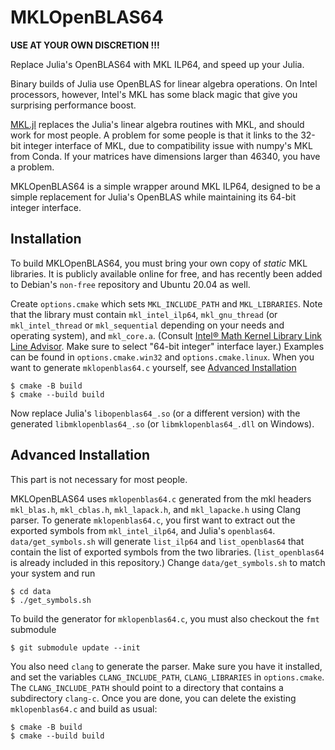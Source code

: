 # MKLOpenBLAS64

**USE AT YOUR OWN DISCRETION !!!**

Replace Julia's OpenBLAS64 with MKL ILP64, and speed up your Julia.

Binary builds of Julia use OpenBLAS for linear algebra operations.
On Intel processors, however, Intel's MKL has some black magic that give you surprising performance boost.

[MKL.jl](https://github.com/JuliaComputing/MKL.jl) replaces the Julia's linear algebra routines with MKL, and should work for most people.
A problem for some people is that it links to the 32-bit integer interface of MKL, due to compatibility issue with numpy's MKL from Conda.
If your matrices have dimensions larger than 46340, you have a problem.

MKLOpenBLAS64 is a simple wrapper around MKL ILP64, designed to be a simple replacement for Julia's OpenBLAS while maintaining its 64-bit integer interface.


## Installation

To build MKLOpenBLAS64, you must bring your own copy of *static* MKL libraries.
It is publicly available online for free, and has recently been added to Debian's `non-free` repository and Ubuntu 20.04 as well.

Create `options.cmake` which sets `MKL_INCLUDE_PATH` and `MKL_LIBRARIES`. Note that the library must contain `mkl_intel_ilp64`, `mkl_gnu_thread` (or `mkl_intel_thread` or `mkl_sequential` depending on your needs and operating system), and `mkl_core.a`.
(Consult [Intel® Math Kernel Library Link Line Advisor](https://software.intel.com/content/www/us/en/develop/articles/intel-mkl-link-line-advisor.html).
Make sure to select "64-bit integer" interface layer.)
Examples can be found in `options.cmake.win32` and `options.cmake.linux`.
When you want to generate `mklopenblas64.c` yourself, see [Advanced Installation](#advanced-installation)

```
$ cmake -B build
$ cmake --build build 
```
Now replace Julia's `libopenblas64_.so` (or a different version) with the generated `libmklopenblas64_.so` (or `libmklopenblas64_.dll` on Windows).


## Advanced Installation

This part is not necessary for most people.

MKLOpenBLAS64 uses `mklopenblas64.c` generated from the mkl headers `mkl_blas.h`, `mkl_cblas.h`, `mkl_lapack.h`, and `mkl_lapacke.h` using Clang parser.
To generate `mklopenblas64.c`, you first want to extract out the exported symbols from `mkl_intel_ilp64`, and Julia's `openblas64`.
`data/get_symbols.sh` will generate `list_ilp64` and `list_openblas64` that contain the list of exported symbols from the two libraries.
(`list_openblas64` is already included in this repository.)
Change `data/get_symbols.sh` to match your system and run
```
$ cd data
$ ./get_symbols.sh
```
To build the generator for `mklopenblas64.c`, you must also checkout the `fmt` submodule
```
$ git submodule update --init
```
You also need `clang` to generate the parser.
Make sure you have it installed, and set the variables `CLANG_INCLUDE_PATH`, `CLANG_LIBRARIES` in `options.cmake`.
The `CLANG_INCLUDE_PATH` should point to a directory that contains a subdirectory `clang-c`.
Once you are done, you can delete the existing `mklopenblas64.c` and build as usual:
```
$ cmake -B build
$ cmake --build build 
```
